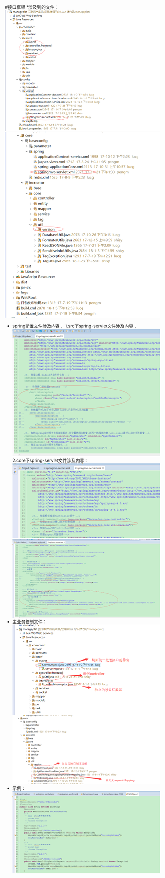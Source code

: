 #接口框架
*涉及到的文件：
![](/assets/frontDoc_interface1.png)
![](/assets/frontDoc_interface2.png)
* spring配置文件涉及内容：
1.src下spring-servlet文件涉及内容：
![](/assets/frontDoc_interface3.png)
2.core下spring-servlet文件涉及内容：
![](/assets/frontDoc_interface5.png)
![](/assets/frontDoc_interface4.png)
* 主业务控制文件：
![](/assets/frontDoc_interface6.png)
![](/assets/frontDoc_interface7.png)
* 示例：
![](/assets/frontDoc_interface8.png)